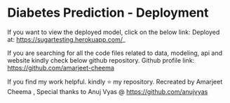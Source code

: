 # Diabetes Prediction - Deployment
If you want to view the deployed model, click on the below link: Deployed at: https://sugartesting.herokuapp.com/_

If you are searching for all the code files related to data, modeling, api and website kindly check below github repository. Github profile link: https://github.com/amarjeet-cheema

If you find my work helpful. kindly ⭐️ my repository.
Recreated by Amarjeet Cheema , Special thanks to Anuj Vyas @ https://github.com/anujvyas 
